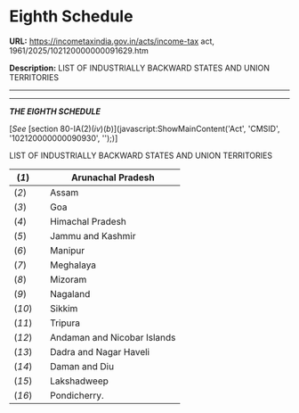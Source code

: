 # Eighth Schedule

**URL:** https://incometaxindia.gov.in/acts/income-tax act, 1961/2025/102120000000091629.htm

**Description:** LIST OF INDUSTRIALLY BACKWARD STATES AND UNION TERRITORIES

---

****  
  
_**THE EIGHTH SCHEDULE**_

[_See_ [section 80-IA(2)(_iv_)(_b_)](javascript:ShowMainContent\('Act', 'CMSID', '102120000000090930', ''\);)]

LIST OF INDUSTRIALLY BACKWARD STATES AND UNION TERRITORIES

(_1_)|  |  Arunachal Pradesh  
---|---|---  
(_2_)|  |  Assam  
(_3_)|  |  Goa  
(_4_)|  |  Himachal Pradesh  
(_5_)|  |  Jammu and Kashmir  
(_6_)|  |  Manipur  
(_7_)|  |  Meghalaya  
(_8_)|  |  Mizoram  
(_9_)|  |  Nagaland  
(_10_)|  |  Sikkim  
(_11_)|  |  Tripura  
(_12_)|  |  Andaman and Nicobar Islands  
(_13_)|  |  Dadra and Nagar Haveli  
(_14_)|  |  Daman and Diu  
(_15_)|  |  Lakshadweep  
(_16_)|  |  Pondicherry.